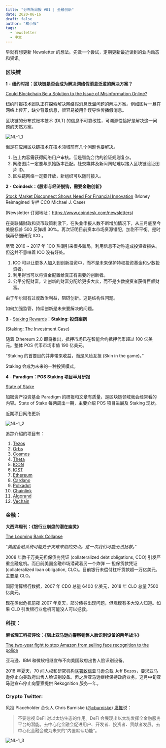 ```yaml
---
title: "分布所周报 #01 | 金融创新"
date: 2020-06-16
draft: false
author: "楊小猴"
tags:
  - newsletter
  - 中文
---
```


早就有想更新 Newsletter 的想法。先做一个尝试，定期更新最近读到的业内动态和资讯。

### 区块链

**1** - **纽约时报：区块链是否会成为解决网络假消息泛滥的解决方案？**

[Could Blockchain Be a Solution to the Issue of Misinformation Online?](https://open.nytimes.com/could-blockchain-be-a-solution-to-the-issue-of-misinformation-online-492ca63ae42)

纽约时报技术团队正在探索解决网络假消息泛滥问题的解决方案。例如图片一旦在网络上传开，缺少背景信息，很容易被用作误导性传播假消息。

区块链的分布式账本技术 (DLT) 的信息不可篡改性，可溯源性恰好是解决这一问题的天然方案。

![NL-1_1](/inserted-images/NL-1_1.jpg)

但是在应用区块链技术在技术领域前有几个问题也要解决。

1. 链上内容需获得网络用户审核。但是智能合约的验证规则复杂。
2. 网络图片一定要与原始版本匹配。社交媒体及新闻网站难以接入区块链验证图片 ID。
3. 区块链网络一定要开放，新组织可以随时接入。



**2** - **Coindesk：《股市与经济脱钩，需要金融创新》**

[Stock Market Disconnect Shows Need For Financial Innovation](https://view.coindesk-email.com/?qs=5584d0db0dc3828f64b2a711327ff3db0604b3bd3cd9ec8374b4d0ae6648549fe268e0177d9aac58156836385a0821f35187a497a6ee5b7f7784aca22d4fd4e3bce14b8f1ab881765f495ae8112cb058) (Money Reimagined 专栏 CCO Michael J. Case)

(Newsletter 订阅地址：https://www.coindesk.com/newsletters)

在美联储财政和货币政策刺激下，在失业申报人数不断增加情况下，从三月底至今美股标普 500 反弹超 30%。再次证明目前资本市场资源错配，加剧不平衡。是时候再仔细研究 ICO 。

尽管 2016 ~ 2017 年 1CO 热潮引来很多骗局，利用信息不对称造成投资者损失。但这并不意味着 ICO 没有好处。

1. ICO 可以让更多人加入到创新投资中，而不是未来保护特权投资基金和少数投资者。
2. 利用得当可以将资金配置给真正有需要的创新者。
3. 公平分配财富。让创新的财富分配给更多大众，而不是少数投资者获得巨额财富。

由于华尔街有过度政治利益，阻碍创新。这是结构性问题。

如何加强监管，持续创新是未来要解决的问题。



**3** - [Staking Rewards](https://www.stakingrewards.com/)：**Staking: 投资案例**

([Staking: The Investment Case](https://www.stakingrewards.com/journal/research/staking-investment-case))

随着 Ethereum 2.0 即将推出，抵押市场已在智能合约抵押代币超过 100 亿美元。整体 POS 代币市场市值 190 亿美元。

“Staking 的首要目的并非带来收益，而是风险互担 (Skin in the game)。”

Staking 会成为未来的一种投资模式。



**4** - **Paradigm：POS Staking 项目半月研报** 

[State of Stake](https://medium.com/paradigm-fund/state-of-stake-22-62de37752834)

加密资产投资基金 Paradigm 的研报和文章有质量，是区块链领域我会经常看的内容。State of Stake 每两周出一期，主要介绍 POS 项目进展及 Staking 现状。

近期项目网络更新

![NL-1_2](/inserted-images/NL-1_2.jpg)

追踪介绍的项目有：

1. [Tezos](https://medium.com/paradigm-fund/tezos-magic-sdk-and-seamless-passwordless-authentication-now-on-tezos-tezos-community-update-1a38bb1f7d79?source=collection_home---4------7-----------------------)
2. [Orbs](https://medium.com/paradigm-fund/orbs-participating-in-the-virtual-vision-finance-conference-return-to-the-office-5def9d2e10d2?source=collection_home---4------5-----------------------)
3. [Cosmos](https://medium.com/paradigm-fund/cøsmos-network-engineering-updates-prop25-passed-the-cross-chain-hackathon-winners-announced-a19cef0f17f5?source=collection_home---4------17-----------------------)
4. [Theta](https://medium.com/paradigm-fund/theta-network-mainnet-2-0-google-signs-on-as-enterprise-validator-guardian-node-staking-will-go-12e95da60bc0?source=collection_home---4------15-----------------------)
5. [ICON](https://medium.com/paradigm-fund/icon-btp-1-0-9f7ac887ab6?source=collection_home---4------9-----------------------)
6. [IOST](https://medium.com/paradigm-fund/iost-new-iost-node-contribution-reward-system-iost-dapp-writing-contest-partnership-with-ankr-1bedb3a8c1e4?source=collection_home---4------14-----------------------)
7. [Ethereum](https://medium.com/paradigm-fund/ethereum-biweekly-vol-45-ecosystem-and-projects-updates-development-tools-and-research-articles-cfb1c19f262c?source=collection_home---4------6-----------------------)
8. [Cardano](https://medium.com/paradigm-fund/cardano-shelley-public-testnet-opened-on-june-9-the-team-entered-a-new-phase-of-cardano-ama-e8881e8a594d?source=collection_home---4------0-----------------------)
9. [Polkadot](https://medium.com/paradigm-fund/polkadot-updated-overview-governance-tech-and-research-update-polkadot-defi-day-kusama-and-75d1d603a742)
10. [Chainlink](https://medium.com/paradigm-fund/chainlink-one-year-mainnet-anniversary-integrations-with-dipole-arpa-the-graph-tornado-cash-b01240d179ff?source=collection_home---4------2-----------------------)
11. [Algorand](https://medium.com/paradigm-fund/algorand-layer-1-smart-contracts-layer-2-off-chain-contracts-algorand-standard-assets-wallet-74cc2bc50c18?source=collection_home---4------12-----------------------)
12. [Vechain](https://medium.com/paradigm-fund/vechain-partnerships-with-producers-market-andwalmart-china-csecure-vechain-toolchain-powered-5c3da88505d3?source=collection_home---4------11-----------------------)



### 金融：

**大西洋周刊：《银行业崩盘的潜在幽灵》**

[The Looming Bank Collapse](https://medium.com/the-atlantic/the-looming-bank-collapse-bb89cd78b95b)

“*美国金融系统可能处于灾难来临的交点。这一次我们可能无法拯救。*”

2008 年数千万美元担保债务凭证 (collateralized debt obligations, CDO) 引发严重金融危机。而目前美国金融市场潜藏着另一个炸弹 — 担保贷款凭证 (collateralized loan obligation, CLO)。目前银行未偿付杠杆贷款超一万亿美元，主要是 CLO。

国际清算银行数据，2007 年 CDO 总量 6400 亿美元，2018 年 CLO 总量 7500 亿美元。

现在类似危机前夜 2007 年夏天，部分债券出现问题，但规模有多大没人知道。如果 CLO 引发银行业危机可能没人可以拯救。



### 科技：

**麻省理工科技评论：《阻止亚马逊向警察销售人脸识别设备的两年战斗》**

[The two-year fight to stop Amazon from selling face recognition to the police](https://www.technologyreview.com/2020/06/12/1003482/amazon-stopped-selling-police-face-recognition-fight/amp/?__twitter_impression=true)

亚马逊、IBM 和微软相继宣布不向美国政府出售人脸识别设备。

2018 年夏天，70 间人权和研究机构[联署致信](https://www.aclu.org/letter-nationwide-coalition-amazon-ceo-jeff-bezos-regarding-rekognition)亚马逊总裁 Jeff Bezos，要求亚马逊停止向美政府出售人脸识别设备。但之后亚马逊继续保持政府业务。这月中旬亚马逊宣布停止向警察提供 Rekognition 服务一年。



### Crypto Twitter:

风投 Placeholder 合伙人 Chris Burniske ([@cburniske](https://twitter.com/cburniske?s=20)) [发推](https://twitter.com/cburniske/status/1272532591674089472?s=20)说：

> 不要忽视 DeFi 对以太坊生态的作用。DeFi 会展现出以太坊发挥全金融服务平台的潜能。去中心化金融会促进用户、开发者、投资者、贡献者发展。去中心化金融会成为未来的“内置默认功能”。

![NL-1_3](/inserted-images/NL-1_3.jpg)